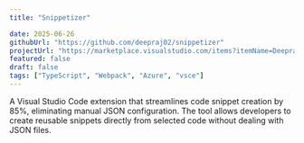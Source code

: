 ```yaml
---
title: "Snippetizer"

date: 2025-06-26
githubUrl: "https://github.com/deepraj02/snippetizer"
projectUrl: "https://marketplace.visualstudio.com/items?itemName=DeeprajBaidya.snippetizer"
featured: false
draft: false
tags: ["TypeScript", "Webpack", "Azure", "vsce"]
---
```


A Visual Studio Code extension that streamlines code snippet creation by 85%, eliminating manual JSON configuration. The tool allows developers to create reusable snippets directly from selected code without dealing with JSON files.
